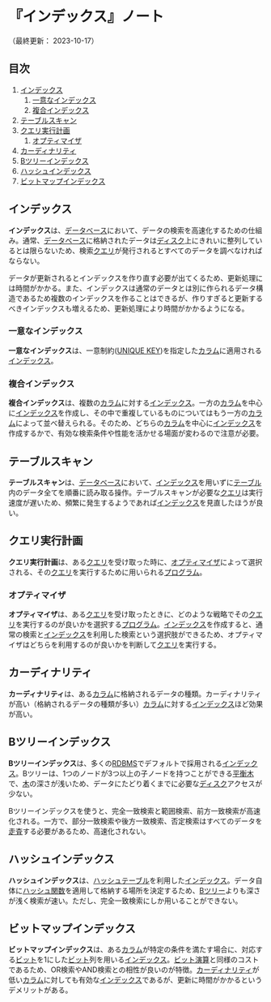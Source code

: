 # 『インデックス』ノート

（最終更新： 2023-10-17）


## 目次

1. [インデックス](#インデックス)
	1. [一意なインデックス](#一意なインデックス)
	1. [複合インデックス](#複合インデックス)
1. [テーブルスキャン](#テーブルスキャン)
1. [クエリ実行計画](#クエリ実行計画)
	1. [オプティマイザ](#オプティマイザ)
1. [カーディナリティ](#カーディナリティ)
1. [Bツリーインデックス](#bツリーインデックス)
1. [ハッシュインデックス](#ハッシュインデックス)
1. [ビットマップインデックス](#ビットマップインデックス)



## インデックス

**インデックス**は、[データベース](./database.md#データベース)において、データの検索を高速化するための仕組み。通常、[データベース](./database.md#データベース)に格納されたデータは[ディスク](../../../../computer/hardware/_/chapters/auxiliary_memory_unit.md#ハードディスク)上にきれいに整列しているとは限らないため、検索[クエリ](./sql.md#クエリ)が発行されるとすべてのデータを調べなければならない。

データが更新されるとインデックスを作り直す必要が出てくるため、更新処理には時間がかかる。また、インデックスは通常のデータとは別に作られるデータ構造であるため複数のインデックスを作ることはできるが、作りすぎると更新するべきインデックスも増えるため、更新処理により時間がかかるようになる。

### 一意なインデックス

**一意なインデックス**は、一意制約([UNIQUE KEY](./rdb.md#unique-key))を指定した[カラム](./rdb.md#カラム)に適用される[インデックス](#インデックス)。

### 複合インデックス

**複合インデックス**は、複数の[カラム](./rdb.md#カラム)に対する[インデックス](#インデックス)。一方の[カラム](./rdb.md#カラム)を中心に[インデックス](#インデックス)を作成し、その中で重複しているものについてはもう一方の[カラム](./rdb.md#カラム)によって並べ替えられる。そのため、どちらの[カラム](./rdb.md#カラム)を中心に[インデックス](#インデックス)を作成するかで、有効な検索条件や性能を活かせる場面が変わるので注意が必要。


## テーブルスキャン

**テーブルスキャン**は、[データベース](./database.md#データベース)において、[インデックス](#インデックス)を用いずに[テーブル](./rdb.md#テーブル)内のデータ全てを順番に読み取る操作。テーブルスキャンが必要な[クエリ](./sqlmd#クエリ)は実行速度が遅いため、頻繁に発生するようであれば[インデックス](#インデックス)を見直したほうが良い。


## クエリ実行計画

**クエリ実行計画**は、ある[クエリ](./sql.md#クエリ)を受け取った時に、[オプティマイザ](#オプティマイザ)によって選択される、その[クエリ](./sql.md#クエリ)を実行するために用いられる[プログラム](../../../../programming/_/chapters/programming.md#プログラム)。

### オプティマイザ

**オプティマイザ**は、ある[クエリ](./sql.md#クエリ)を受け取ったときに、どのような戦略でその[クエリ](./sql.md#クエリ)を実行するのが良いかを選択する[プログラム](../../../../programming/_/chapters/programming.md#プログラム)。[インデックス](#インデックス)を作成すると、通常の検索と[インデックス](#インデックス)を利用した検索という選択肢ができるため、オプティマイザはどちらを利用するのが良いかを判断して[クエリ](./sql.md#クエリ)を実行する。


## カーディナリティ

**カーディナリティ**は、ある[カラム](./rdb.md#カラム)に格納されるデータの種類。カーディナリティが高い（格納されるデータの種類が多い）[カラム](./rdb.md#カラム)に対する[インデックス](#インデックス)ほど効果が高い。


## Bツリーインデックス

**Bツリーインデックス**は、多くの[RDBMS](./database.md#リレーショナルデータベース)でデフォルトで採用される[インデックス](#インデックス)。Bツリーは、1つのノードが3つ以上の子ノードを持つことができる[平衡木](../../../../programming/_/chapters/data_type.md#木)で、[木](../../../../programming/_/chapters/data_type.md#木)の深さが浅いため、データにたどり着くまでに必要な[ディスク](../../../../computer/hardware/_/chapters/auxiliary_memory_unit.md#ハードディスク)アクセスが少ない。

Bツリーインデックスを使うと、完全一致検索と範囲検索、前方一致検索が高速化される。一方で、部分一致検索や後方一致検索、否定検索はすべてのデータを[走査](../../../../basics/applied_mathematics/_/chapters/graph_theory.md#走査)する必要があるため、高速化されない。


## ハッシュインデックス

**ハッシュインデックス**は、[ハッシュテーブル](../../../../programming/_/chapters/data_type.md#ハッシュテーブル)を利用した[インデックス](#インデックス)。データ自体に[ハッシュ関数](../../../../programming/_/chapters/data_type.md#ハッシュテーブル)を適用して格納する場所を決定するため、[Bツリー](#bツリーインデックス)よりも深さが浅く検索が速い。ただし、完全一致検索にしか用いることができない。


## ビットマップインデックス

**ビットマップインデックス**は、ある[カラム](./rdb.md#カラム)が特定の条件を満たす場合に、対応する[ビット](../../../../basics/_/chapters/computer_and_number.md#ビット)を1にした[ビット](../../../../basics/_/chapters/computer_and_number.md#ビット)列を用いる[インデックス](#インデックス)。[ビット演算](../../../../programming/_/chapters/operation.md#ビット演算)と同様のコストであるため、OR検索やAND検索との相性が良いのが特徴。[カーディナリティ](#カーディナリティ)が低い[カラム](./rdb.md#カラム)に対しても有効な[インデックス](#インデックス)であるが、更新に時間がかかるというデメリットがある。
